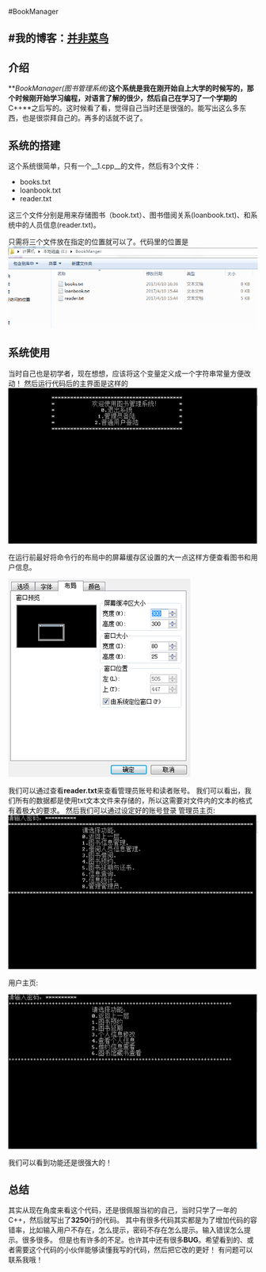 #BookManager

#我的博客：[并非菜鸟](https://songyaxu.github.io)
-----
## 介绍
**_BookManager(图书管理系统)_**这个系统是我在刚开始自上大学的时候写的，那个时候刚开始学习编程，对语言了解的很少，然后自己在学习了一个学期的**C++**之后写的。这时候看了看，觉得自己当时还是很强的。能写出这么多东西，也是很崇拜自己的。再多的话就不说了。

## 系统的搭建

这个系统很简单，只有一个__1.cpp__的文件，然后有3个文件：

+ books.txt
+ loanbook.txt
+ reader.txt

这三个文件分别是用来存储图书（book.txt）、图书借阅关系(loanbook.txt)、和系统中的人员信息(reader.txt)。

只需将三个文件放在指定的位置就可以了。代码里的位置是
![location](location.PNG)
## 系统使用
当时自己也是初学者，现在想想，应该将这个变量定义成一个字符串常量方便改动！
然后运行代码后的主界面是这样的
![index](index.PNG)

在运行前最好将命令行的布局中的屏幕缓存区设置的大一点这样方便查看图书和用户信息。

![settings](settings.png)

我们可以通过查看**reader.txt**来查看管理员账号和读者账号。
我们可以看出，我们所有的数据都是使用txt文本文件来存储的，所以这需要对文件内的文本的格式有着极大的要求。
然后我们可以通过设定好的账号登录
管理员主页:
![admin](admin.PNG)

用户主页:

![user](user.PNG)

我们可以看到功能还是很强大的！
## 总结
其实从现在角度来看这个代码，还是很佩服当初的自己，当时只学了一年的C++，然后就写出了**3250**行的代码。
其中有很多代码其实都是为了增加代码的容错率，比如输入用户不存在，怎么提示，密码不存在怎么提示。输入错误怎么提示。很多很多。
但是也有许多的不足。也许其中还有很多**BUG**。希望看到的、或者需要这个代码的小伙伴能够读懂我写的代码，然后把它改的更好！
有问题可以联系我哦！